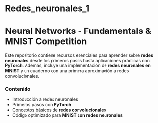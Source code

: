# Redes_neuronales_1

# Neural Networks - Fundamentals & MNIST Competition  

Este repositorio contiene recursos esenciales para aprender sobre **redes neuronales** desde los primeros pasos hasta aplicaciones prácticas con **PyTorch**. Además, incluye una implementación de **redes neuronales en MNIST** y un cuaderno con una primera aproximación a redes convolucionales.   

### Contenido  
- Introducción a redes neuronales  
- Primeros pasos con **PyTorch**  
- Conceptos básicos de **redes convolucionales**  
- Código optimizado para **MNIST con redes neuronales**  
